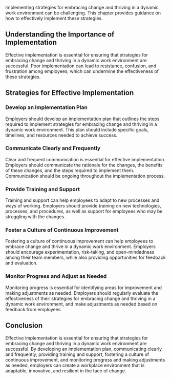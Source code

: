 
Implementing strategies for embracing change and thriving in a dynamic work environment can be challenging. This chapter provides guidance on how to effectively implement these strategies.

Understanding the Importance of Implementation
----------------------------------------------

Effective implementation is essential for ensuring that strategies for embracing change and thriving in a dynamic work environment are successful. Poor implementation can lead to resistance, confusion, and frustration among employees, which can undermine the effectiveness of these strategies.

Strategies for Effective Implementation
---------------------------------------

### Develop an Implementation Plan

Employers should develop an implementation plan that outlines the steps required to implement strategies for embracing change and thriving in a dynamic work environment. This plan should include specific goals, timelines, and resources needed to achieve success.

### Communicate Clearly and Frequently

Clear and frequent communication is essential for effective implementation. Employers should communicate the rationale for the changes, the benefits of these changes, and the steps required to implement them. Communication should be ongoing throughout the implementation process.

### Provide Training and Support

Training and support can help employees to adapt to new processes and ways of working. Employers should provide training on new technologies, processes, and procedures, as well as support for employees who may be struggling with the changes.

### Foster a Culture of Continuous Improvement

Fostering a culture of continuous improvement can help employees to embrace change and thrive in a dynamic work environment. Employers should encourage experimentation, risk-taking, and open-mindedness among their team members, while also providing opportunities for feedback and evaluation.

### Monitor Progress and Adjust as Needed

Monitoring progress is essential for identifying areas for improvement and making adjustments as needed. Employers should regularly evaluate the effectiveness of their strategies for embracing change and thriving in a dynamic work environment, and make adjustments as needed based on feedback from employees.

Conclusion
----------

Effective implementation is essential for ensuring that strategies for embracing change and thriving in a dynamic work environment are successful. By developing an implementation plan, communicating clearly and frequently, providing training and support, fostering a culture of continuous improvement, and monitoring progress and making adjustments as needed, employers can create a workplace environment that is adaptable, innovative, and resilient in the face of change.

